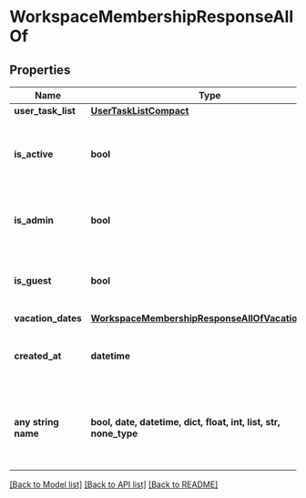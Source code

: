 # WorkspaceMembershipResponseAllOf


## Properties
Name | Type | Description | Notes
------------ | ------------- | ------------- | -------------
**user_task_list** | [**UserTaskListCompact**](UserTaskListCompact.md) |  | [optional] 
**is_active** | **bool** | Reflects if this user still a member of the workspace. | [optional] [readonly] 
**is_admin** | **bool** | Reflects if this user is an admin of the workspace. | [optional] [readonly] 
**is_guest** | **bool** | Reflects if this user is a guest of the workspace. | [optional] [readonly] 
**vacation_dates** | [**WorkspaceMembershipResponseAllOfVacationDates**](WorkspaceMembershipResponseAllOfVacationDates.md) |  | [optional] 
**created_at** | **datetime** | The time at which this resource was created. | [optional] [readonly] 
**any string name** | **bool, date, datetime, dict, float, int, list, str, none_type** | any string name can be used but the value must be the correct type | [optional]

[[Back to Model list]](../README.md#documentation-for-models) [[Back to API list]](../README.md#documentation-for-api-endpoints) [[Back to README]](../README.md)


